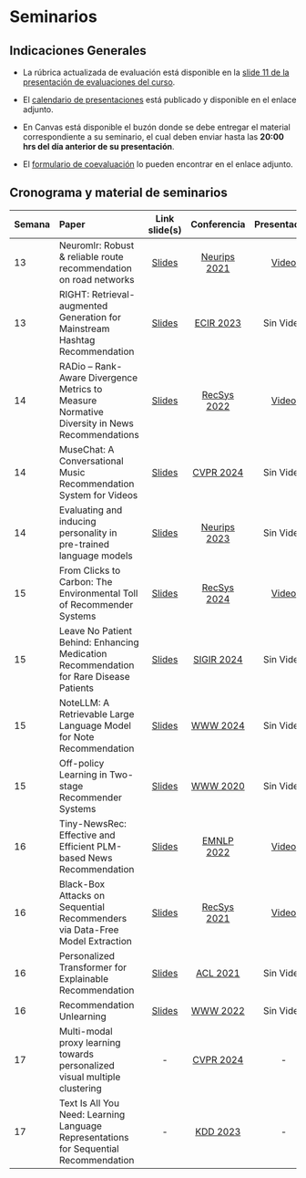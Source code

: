# Seminarios

## Indicaciones Generales

- La rúbrica actualizada de evaluación está disponible en la [slide 11 de la presentación de evaluaciones del curso](https://uccl0-my.sharepoint.com/:p:/g/personal/dparras_uc_cl/EZ8G_FkyCKJAt6Fx23H7GWkBKl6ZeEdF9v222wJ5vAD5kA?e=xKdyxv&nav=eyJzSWQiOjI3MSwiY0lkIjoxODI4ODEzNjkzfQ). 

- El [calendario de presentaciones](https://uccl0-my.sharepoint.com/:x:/g/personal/dparras_uc_cl/ESvMv0yEcL1OiuPmfHbwIhABYW88ByAst9RWuDhkNIRkmg?e=SHOzqg) está publicado y disponible en el enlace adjunto.

- En Canvas está disponible el buzón donde se debe entregar el material correspondiente a su seminario, el cual deben enviar hasta las **20:00 hrs del día anterior de su presentación**.

- El [formulario de coevaluación](https://docs.google.com/forms/d/e/1FAIpQLSeVBcs37GbTIGxhxPoKGO5fC6epojtGuq69NUSO6vDNsg6exw/viewform?usp=preview) lo pueden encontrar en el enlace adjunto.

## Cronograma y material de seminarios

| Semana  | Paper            | Link slide(s) | Conferencia   | Presentación  |
|:--------|:-----------------|:-------------:|:-------------:|:-------------:|
|13       | Neuromlr: Robust & reliable route recommendation on road networks |[Slides](https://github.com/PUC-RecSys-Class/RecSysPUC-2025-1/blob/master/seminarios/NeuroMLR.pdf)|[Neurips 2021](https://proceedings.neurips.cc/paper_files/paper/2021/file/b922ede9c9eb9eabec1c1fecbdecb45d-Paper.pdf)|[Video](https://uccl0-my.sharepoint.com/:v:/g/personal/dparras_uc_cl/Ec3fyPRb6bVMofC9lU3JUyUBU0cWpWMzHqX6O5pLWnGTng?e=c3qT81&nav=eyJyZWZlcnJhbEluZm8iOnsicmVmZXJyYWxBcHAiOiJTdHJlYW1XZWJBcHAiLCJyZWZlcnJhbFZpZXciOiJTaGFyZURpYWxvZy1MaW5rIiwicmVmZXJyYWxBcHBQbGF0Zm9ybSI6IldlYiIsInJlZmVycmFsTW9kZSI6InZpZXcifX0%3D)|
|13       | RIGHT: Retrieval-augmented Generation for Mainstream Hashtag Recommendation |[Slides](https://github.com/PUC-RecSys-Class/RecSysPUC-2025-1/blob/master/seminarios/RIGHT_S_O_C.pdf)|[ECIR 2023](https://arxiv.org/pdf/2312.10466)|Sin Video|
|14       | RADio – Rank-Aware Divergence Metrics to Measure Normative Diversity in News Recommendations |[Slides](https://github.com/PUC-RecSys-Class/RecSysPUC-2025-1/blob/master/seminarios/RADio.pdf)|[RecSys 2022](https://dl.acm.org/doi/pdf/10.1145/3523227.3546780)|[Video](https://uccl0-my.sharepoint.com/:v:/g/personal/dparras_uc_cl/EXpD76k-qptLhBTJxo7vlvwBzZdsungEs_lG5ilMCTfzoQ?e=0P3OrY)|
|14       | MuseChat: A Conversational Music Recommendation System for Videos |[Slides](https://github.com/PUC-RecSys-Class/RecSysPUC-2025-1/blob/master/seminarios/Musechat.pdf)|[CVPR 2024](https://arxiv.org/pdf/2310.06282)|Sin Video|
|14       | Evaluating and inducing personality in pre-trained language models |[Slides](https://github.com/PUC-RecSys-Class/RecSysPUC-2025-1/blob/master/seminarios/Evaluating_and_Inducing_Personality_in_Pre-trained_Language_Models.pdf)|[Neurips 2023](https://proceedings.neurips.cc/paper_files/paper/2023/file/21f7b745f73ce0d1f9bcea7f40b1388e-Paper-Conference.pdf)|Sin Video|
|15       | From Clicks to Carbon: The Environmental Toll of Recommender Systems |[Slides](https://github.com/PUC-RecSys-Class/RecSysPUC-2025-1/blob/master/seminarios/From_Clicks_to_Carbon_The_Environmental_Toll_of_Recommender_Systems.pdf)|[RecSys 2024](https://dl.acm.org/doi/pdf/10.1145/3640457.3688074)|[Video](https://uccl0-my.sharepoint.com/:v:/g/personal/dparras_uc_cl/EbcenSnYaydBqqX-JN8sSgEB2Pt_zZSSSQEgkcl_2FtBWA?e=we5wtC)|
|15       | Leave No Patient Behind: Enhancing Medication Recommendation for Rare Disease Patients |[Slides](https://github.com/PUC-RecSys-Class/RecSysPUC-2025-1/blob/master/seminarios/Leave_No_Patient_Behind.pdf)|[SIGIR 2024](https://arxiv.org/abs/2403.17745)|Sin Video|
|15       | NoteLLM: A Retrievable Large Language Model for Note Recommendation |[Slides](https://github.com/PUC-RecSys-Class/RecSysPUC-2025-1/blob/master/seminarios/NoteLLM.pdf)|[WWW 2024](https://arxiv.org/pdf/2403.01744)|Sin Video|
|15       | Off-policy Learning in Two-stage Recommender Systems |[Slides](https://github.com/PUC-RecSys-Class/RecSysPUC-2025-1/blob/master/seminarios/OFF-POLICY_LEARNING_IN_TWO-STAGE.pdf)|[WWW 2020](https://dl.acm.org/doi/pdf/10.1145/3366423.3380130)|Sin Video|
|16       | Tiny-NewsRec: Effective and Efficient PLM-based News Recommendation |[Slides](https://github.com/PUC-RecSys-Class/RecSysPUC-2025-1/blob/master/seminarios/TinyNews_Rec.pdf)|[EMNLP 2022](https://arxiv.org/pdf/2112.00944)|[Video](https://uccl0-my.sharepoint.com/:v:/g/personal/dparras_uc_cl/EezFVwCs91VBrkBFxTLidb4BiZfxIvXgjROiZSVOGQYCQw?e=Q5tU7Q)|
|16       | Black-Box Attacks on Sequential Recommenders via Data-Free Model Extraction |[Slides](https://github.com/PUC-RecSys-Class/RecSysPUC-2025-1/blob/master/seminarios/Black-Box_Attacks_on_Sequential_Recommenders.pdf)|[RecSys 2021](https://dl.acm.org/doi/pdf/10.1145/3460231.3474275)|[Video](https://uccl0-my.sharepoint.com/:v:/g/personal/dparras_uc_cl/Ec1zZwlC15VHrQch5mKkGugBD1d1RO_5byxLmgRx67yiBw?e=nCSxQF)|
|16       | Personalized Transformer for Explainable Recommendation |[Slides](https://github.com/PUC-RecSys-Class/RecSysPUC-2025-1/blob/master/seminarios/Personalized_Transformer_for_Explainable_Recommendation.pdf)|[ACL 2021](https://arxiv.org/pdf/2105.11601)|Sin Video|
|16       | Recommendation Unlearning |[Slides](https://github.com/PUC-RecSys-Class/RecSysPUC-2025-1/blob/master/seminarios/RecommendationUnlearning.pdf)|[WWW 2022](https://dl.acm.org/doi/abs/10.1145/3485447.3511997)|Sin Video|
|17       | Multi-modal proxy learning towards personalized visual multiple clustering |-|[CVPR 2024](https://openaccess.thecvf.com/content/CVPR2024/papers/Yao_Multi-Modal_Proxy_Learning_Towards_Personalized_Visual_Multiple_Clustering_CVPR_2024_paper.pdf)|-|
|17       | Text Is All You Need: Learning Language Representations for Sequential Recommendation |-|[KDD 2023](https://dl.acm.org/doi/pdf/10.1145/3580305.3599519)|-|
